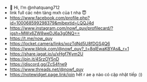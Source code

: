 - 👋 Hi, I’m @nhatquang712
- link full các nên tảng mxh của t nha 😇
- https://www.facebook.com/profile.php?id=100068599298379&mibextid=LQQJ4d
- https://www.instagram.com/nowf_quy/profilecard/?igsh=MWx6ZW8weDJ6a3g0NQ==
- https://t.me/now_quy
- https://locket.camera/links/xozTdNd5U8fDGS4Q6
- https://www.tiktok.com/@nowf_quy?_t=8qIEwaKBYAs&_r=1
- https://share.jagat.io/u/xHgf7Kym2U
- https://pin.it/4SrzOY5nD
- https://discord.gg/ZcS4fne9
- https://www.threads.net/@nowf_quy
- https://notewidget.page.link/join
  hết r ae ạ nào có cập nhật tiếp :))

